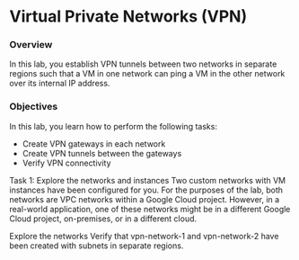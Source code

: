 
# Virtual Private Networks (VPN)

### Overview
In this lab, you establish VPN tunnels between two networks in separate regions such that a VM in one network can ping a VM in the other network over its internal IP address.

### Objectives
In this lab, you learn how to perform the following tasks:

* Create VPN gateways in each network
* Create VPN tunnels between the gateways
* Verify VPN connectivity


Task 1: Explore the networks and instances
Two custom networks with VM instances have been configured for you. For the purposes of the lab, both networks are VPC networks within a Google Cloud project. However, in a real-world application, one of these networks might be in a different Google Cloud project, on-premises, or in a different cloud.

Explore the networks
Verify that vpn-network-1 and vpn-network-2 have been created with subnets in separate regions.
